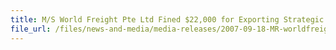 ```yaml
---
title: M/S World Freight Pte Ltd Fined $22,000 for Exporting Strategic Goods without Authorisation
file_url: /files/news-and-media/media-releases/2007-09-18-MR-worldfreight.pdf
---
```

